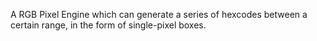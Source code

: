 A RGB Pixel Engine which can generate a series of hexcodes between a certain range, in the form of single-pixel boxes. 
